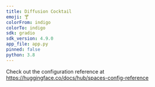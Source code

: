 ```yaml
---
title: Diffusion Cocktail
emoji: 🍸
colorFrom: indigo
colorTo: indigo
sdk: gradio
sdk_version: 4.9.0
app_file: app.py
pinned: false
python: 3.8
---
```


Check out the configuration reference at https://huggingface.co/docs/hub/spaces-config-reference
